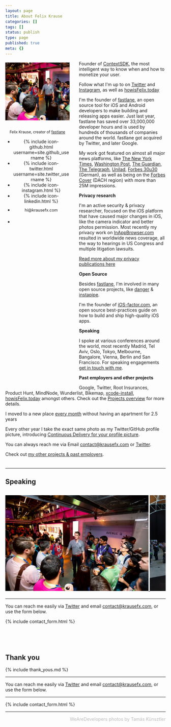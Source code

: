 ```yaml
---
layout: page
title: About Felix Krause
categories: []
tags: []
status: publish
type: page
published: true
meta: {}
---
```


<div id="leftCol">
  <img src="/assets/speaking/FelixKrause4_cropped.jpg" width="530" style="margin-bottom: 10px; margin-top: 5px;" />
  <br />
  <p style="text-align: center;"><small style="">Felix Krause, creator of <a href="https://fastlane.tools" target="_blank">fastlane</a></small></p>
  <!-- Social links -->
  <ul id="about-social" class="social-media-list" style="margin-top: 10px; margin-bottom: 30px;">
    <li>
      {% include icon-github.html username=site.github_username %}
    </li>
    <li>
      {% include icon-twitter.html username=site.twitter_username %}
    </li>
    <li>
      {% include icon-instagram.html %}
    </li>
    <li>
      {% include icon-linkedin.html %}
    </li>
    <li style="margin-top: 10px">
      <a style="font-size: 90%" href="mailto:hi@krausefx.com">hi@krausefx.com</a>
    </li>
    <li style="margin-top: 20px;">
      <a style="font-size: 90%; color: #666 !important;" href="https://plausible.io/krausefx.com?period=30d" id="website-visitors"></a>
    </li>
  </ul>
</div>

<div id="rightCol">
  <p>Founder of <a href="https://contextsdk.com" target="_blank">ContextSDK</a>, the most intelligent way to know when and how to monetize your user.</p>

  <p>Follow what I'm up to on <a href="https://twitter.com/krausefx">Twitter</a> and <a href="https://instagram.com/KrauseFx">Instagram</a>, as well as <a href="https://howisFelix.today">howisFelix.today</a></p>

  <p>I'm the founder of <a href="https://fastlane.tools" target="_blank">fastlane</a>, an open source tool for iOS and Android developers to make building and releasing apps easier. Just last year, fastlane has saved over 33,000,000 developer hours and is used by hundreds of thousands of companies around the world. fastlane got acquired by Twitter, and later Google.</p>
  
  <p>My work got featured on almost all major news platforms, like <a href="https://www.nytimes.com/2022/08/19/technology/tiktok-browser-tracking.html">The New York Times</a>, <a href="https://www.washingtonpost.com/technology/2022/09/13/facebook-instagram-data-privacy/">Washington Post</a>, <a href="https://www.theguardian.com/technology/2017/oct/12/apple-id-iphone-password-demands-security-flaw-phishing-attack-fake-sign-in-request">The Guardian</a>, <a href="https://www.telegraph.co.uk/technology/2017/10/26/warning-iphone-apps-can-silently-turn-cameras-time/">The Telegraph</a>, <a href="https://www.unilad.co.uk/featured/creepy-apple-loophole-seriously-infringes-on-your-privacy/">Unilad</a>, <a href="https://www.forbes.at/artikel/30u30-2017-felix-krause.html" target="_blank">Forbes 30u30</a> (German), as well as being on the <a href="https://twitter.com/krausefx/status/737989912847224832">Forbes Cover</a> (DACH region) with more than 25M impressions.</p>

  <!-- <p><b>Contract Work</b></p>

  <p>As of mid April 2023, I'm available for <a href="/work-with-me">Contract Work</a> again.</p> -->

  <p><b>Privacy research</b></p>

  <p>I'm an active security & privacy researcher, focused on the iOS platform that have caused major changes in iOS, like the camera indicator and better photos permission. Most recently my privacy work on <a href="/blog/announcing-inappbrowsercom-see-what-javascript-commands-get-executed-in-an-in-app-browser">InAppBrowser.com</a> resulted in worldwide news coverage, all the way to hearings in US Congress and multiple litigation lawsuits.
  </p>
  
  <p><a href="/privacy">Read more about my privacy publications here</a></p>

  <p><b>Open Source</b></p>

  <p>Besides <a href="https://fastlane.tools" target="_blank">fastlane</a>, I'm involved in many open source projects, like <a href="https://github.com/danger/danger" target="_blank">danger</a> & <a href="https://instapipe.net">instapipe</a>.</p>

  <p>I'm the founder of <a href="https://ios-factor.com" target="_blank">iOS-factor.com</a>, an open source best-practices guide on how to build and ship high-quality iOS apps.</p>

  <p><b>Speaking</b></p>

  <p>I spoke at various conferences around the world, most recently Madrid, Tel Aviv, Oslo, Tokyo, Melbourne, Bangalore, Vienna, Berlin and San Francisco. For speaking engagements <a href="mailto:contact@krausefx.com">get in touch with me</a>.</p>

  <p><b>Past employers and other projects</b></p>
  <p>Google, Twitter, Root Insurances, Product Hunt, MindNode, Wunderlist, Bikemap, <a href="https://github.com/xcpretty/xcode-install">xcode-install</a>, <a href="https://howisfelix.today">howisFelix.today</a> amongst others. Check out the <a href="/projects">Projects overview</a> for more details.</p>

  <p>I moved to a new place <a href="/blog/going-nomad">every month</a> without having an apartment for 2.5 years</p>

  <p>Every other year I take the exact same photo as my Twitter/GitHub profile picture, introducing <a href="/blog/continuous-delivery-for-your-profile-picture">Continuous Delivery for your profile picture</a>.</p>

  <p>You can always reach me via Email <a href="mailto:contact@krausefx.com">contact@krausefx.com</a> or <a href="https://twitter.com/KrauseFx">Twitter</a>.</p>

  <p>Check out <a href="/projects">my other projects & past employers</a>.</p>
</div>

<hr style="margin-top: 35px" />

<h2>Speaking</h2>
<div class="imageCarousel">
  <a href="/assets/speaking/FelixKrause4.jpg" target="_blank">
    <img src="/assets/speaking/FelixKrause4.jpg" alt="Felix Krause (KrauseFx) speaking at conference at trySwift in New York" />
  </a>
  <a href="/assets/speaking/FelixKrause2.jpg" target="_blank">
    <img src="/assets/speaking/FelixKrause2.jpg" alt="Felix Krause (KrauseFx) speaking at conference at Facebook Mobile at Scale in Tel Aviv, Israel" />
  </a>
  <a href="/assets/speaking/FelixKrause5.jpg" target="_blank">
    <img src="/assets/speaking/FelixKrause5.jpg" alt="Felix Krause (KrauseFx) speaking at conference at WeAreDevelopers in Vienna, Austria" />
  </a>
  <a href="/assets/speaking/FelixKrause3.jpg" target="_blank">
    <img src="/assets/speaking/FelixKrause3.jpg" alt="Felix Krause (KrauseFx) speaking at conference at Facebook Mobile at Scale in Tel Aviv, Israel" />
  </a>
  <a href="/assets/speaking/FelixKrause6.jpg" target="_blank">
    <img src="/assets/speaking/FelixKrause6.jpg" alt="Felix Krause (KrauseFx) speaking at conference at trySwift in New York" />
  </a>
  <a href="/assets/speaking/FelixKrause7.jpg" target="_blank">
    <img src="/assets/speaking/FelixKrause7.jpg" alt="Felix Krause (KrauseFx) speaking at conference at trySwift in New York" />
  </a>
  <a href="/assets/speaking/FelixKrause1.jpg" target="_blank">
    <img src="/assets/speaking/FelixKrause1.jpg" alt="Felix Krause (KrauseFx) speaking at conference at Facebook Mobile at Scale in Tel Aviv, Israel" />
  </a>
</div>

<script type="text/javascript">
  var url = "https://backend.howisfelix.today/api.json";

  var xmlHttp = new XMLHttpRequest();
  xmlHttp.onreadystatechange = function() { 
      if (xmlHttp.readyState == 4 && xmlHttp.status == 200) {
        var content = JSON.parse(xmlHttp.responseText)

        const visitors = content["websiteVisitors"]["krausefx.com"]["6m"];
        document.getElementById("website-visitors").innerHTML = Number(visitors).toLocaleString() + " unique visitors the last 6m";

        var photos = content["recentPhotos"]
        var personalCarousel = document.getElementById("personalCarousel")
        for (let photoIndex in photos) {
          let currentEntry = photos[photoIndex]
          let permalink = currentEntry["permalink"]

          // Since we have that photo right above
          if (currentEntry["ig_id"] == "2774359584489420424") {
            continue;
          }

          var linkNode = document.createElement("a");
          linkNode["href"] = permalink
          linkNode["target"] = "_blank"
          var imageNode = document.createElement("span")
          imageNode["style"] = "background-image: url(" + currentEntry["thumbnail_url"] + ")"
          imageNode.setAttribute("alt", currentEntry["caption"])

          linkNode.appendChild(imageNode)
          personalCarousel.appendChild(linkNode)

          if (photoIndex > 8) {
            break; // We don't want to load all the images
          }
        }
      }
  }
  xmlHttp.open("GET", url, true); // true = asynchronous 
  xmlHttp.send(null);
</script>

---
  
You can reach me easily via <a href="https://twitter.com/KrauseFx">Twitter</a> and email <a href="mailto:contact@krausefx.com">contact@krausefx.com</a>, or use the form below.

{% include contact_form.html %}

<br style="margin-top: 50px" />

<!-- Some weird glitch -->
<span style="opacity: 0">.</span>


## Thank you

{% include thank_yous.md %}

---

You can reach me easily via <a href="https://twitter.com/KrauseFx">Twitter</a> and email <a href="mailto:contact@krausefx.com">contact@krausefx.com</a>, or use the form below.

---

{% include contact_form.html %}

---

<p style="text-align: right; color: #bbb">
  WeAreDevelopers photos by Tamás Künsztler
</p>

<style type="text/css">
  #about-social a {
    text-decoration: none !important;
  }
  .imageCarousel {
    margin-top: 30px;
    height: 310px;
    width: 100%;
    overflow-y: none;
    overflow-x: scroll;
    white-space: nowrap;
  }

  .imageCarousel > a > img {
    height: 300px;
    width: auto;
    max-width: none; /* to override page wide attribute */
    display: inline-block;
  }
  #personalCarousel > a > span {
    /* I didn't spend the time investigating why this is necessary */
    margin-right: 5px;
    height: 300px;
    display: inline-block;
    width: 300px; /* IG pictures should always be square */
    background-size: cover;
    background-repeat: no-repeat;
    background-position: 50% 50%;
  }
  #leftCol {
    margin-bottom: 40px;
    margin-right: 30px;
    width: 100%;
    text-align: center;
  }
  @media screen and (max-width: 800px) {
    .imageCarousel {
      height: 190px;
    }
    .imageCarousel > a > img {
      height: 180px;
    }
    #personalCarousel > a > span {
      height: 180px;
      width: 180px;
    }
    #leftCol > img { 
      max-width: 300px;
      width: 100%;
    }
    #leftCol > p {
      display: none;
    }
  }
  @media screen and (min-width: 800px) {
    #leftCol {
        width: 40%; 
        max-width: 350px;
        float: left;
        height: 980px;
      }
    }
  }
  @media screen and (min-width: 800px) {
    #rightCol {
      width: 55%; 
      float: right;
    }
  }
  }
</style>
